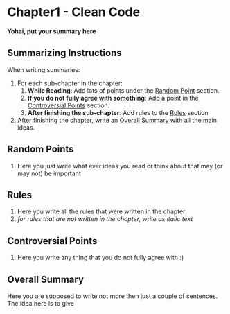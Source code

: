 # Chapter1 - Clean Code
**Yohai, put your summary here**

## Summarizing Instructions
When writing summaries:
1. For each sub-chapter in the chapter:
    1. **While Reading**: Add lots of points under the [Random Point](#random-points) section.
    1. **If you do not fully agree with something**: Add a point in the [Controversial Points](#controversial-points) section.
    1. **After finishing the sub-chapter**: Add rules to the [Rules](#rules) section
1. After finishing the chapter, write an [Overall Summary](#overall-summary) with all the main ideas.

## Random Points
1. Here you just write what ever ideas you read or think about that may (or may not) be important

## Rules
1. Here you write all the rules that were written in the chapter
1. _for rules that are not written in the chapter, write as italic text_

## Controversial Points
1. Here you write any thing that you do not fully agree with :)

## Overall Summary
Here you are supposed to write not more then just a couple of sentences. The idea here is to give 
